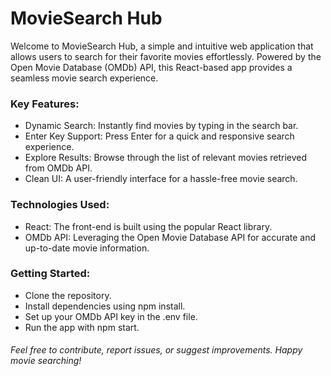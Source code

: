 # MovieSearch Hub

Welcome to MovieSearch Hub, a simple and intuitive web application that allows users to search for their favorite movies effortlessly. Powered by the Open Movie Database (OMDb) API, this React-based app provides a seamless movie search experience.

### Key Features:

- Dynamic Search: Instantly find movies by typing in the search bar.
- Enter Key Support: Press Enter for a quick and responsive search experience.
- Explore Results: Browse through the list of relevant movies retrieved from OMDb API.
- Clean UI: A user-friendly interface for a hassle-free movie search.

### Technologies Used:

- React: The front-end is built using the popular React library.
- OMDb API: Leveraging the Open Movie Database API for accurate and up-to-date movie information.

### Getting Started:

- Clone the repository.
- Install dependencies using npm install.
- Set up your OMDb API key in the .env file.
- Run the app with npm start.

###### Feel free to contribute, report issues, or suggest improvements. Happy movie searching!
